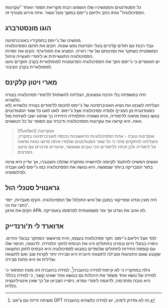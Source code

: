 כל הסטודנטים והממשיכיו שלו הושפעו רבות מקריאת הספר האחד "עקרונות הפסיכולוגיה" אותו כתב ויליאם ג'יימס במשך מעל עשור. איזה אירוע מטורף זה.
## הוגו מונסטרברג
ממשיכו של ג'יימס בתפקידיו באוניברסיטה.    
עבד רבות עם חולים קליניים בעלי הפרעות נפש שונות. הקים את תחום הפסיכולוגיה המשפטית כשחקר את אמינותם של עדי ראייה. המציא את הפוליגרף. הקים את יסודות הפסיכולוגיה התעשייתית או לימודי תעשייה וניהול.  
יש האומרים כי ג'יימס הפך את הפסיכולוגיה הפרגמטית לפופולארית בקרב חוקרים והוגו לפופולארית בקרב הציבור.

## מארי ויטון קלקינס  
חיה במשפחה בלי הרבה אמצעים, הצליחה להשתחל ללימודי פסיכולוגיה בצורה כלשהיא.  
הצליחה לשכנע את נשיא האוניברסיטה של ג'יימס להכנס ללימודים בצורה כלשהיא (לא כסטודנטית מן המניין) ולמדה פסיכולוגיה אצל ג'יימס. לאט לאט כל שאר הסטודנטים נטשו כאות מחאה ללימודיה, והיא נשארה התלמידה היחידה כך שהזוג ישבו לשיחות מול האח. היא קראה את עקרונות הפסיכולוגיה ודיברה עם הסופר על כל הנושאים.  
  
>[!funfact] אנקדוטה    
>אנקדוטה טובה - אחת הפסיכולוגיות הראשוניות נכנסה לאוניברסיטה במקרה, והצליחה להתקדם מהר כי כל שאר הסטודנטים שלמדו איתה פרשו כאות מחאה על לימודיה ולכן זכתה ללימודים הכי טובים שאפשר, שיעורים פרטיים עם מיטב המרצים.

אנשים המשיכו להתנגד לקיומה ולהישגיה ומחקרה שהלכו והצטברו, אך עדיין היא צוינה בתור המבריקה ביותר שנפגשה. היא נטשה את הפסיכולוגיה כמו ג'יימס לאט ועברה לפילוסופיה.
## גראנוויל סטנלי הול  
היה מעין וונדט אמריקאי במובן של איש התכלול של הפסיכולוגיה. הקים מעבדות, ייסד כתבי עת וכו'.  
הקים את ארגון APA. לא אהב את וונדט אך עזר משמעותית לפרסומו באמריקה.
## אדוארד לי ת'ורנדייק
למד אצל ויליאם ג'יימס. חקר פסיכולוגיה בעצמו, והיה מראשוני המחקר בבעלי החיים. ניסוייו בבעלי חיים ובפרט בחתולים היוו את הבסיס לחוקי הלמידה. לדוגמה, הניסוי שלו עם קופסת החידות לחתולים שלומדים במבוא לפסיכולוגיה היא הבסיס לחוק התוצאה שקובע שאם התנהגות מובילה לתוצאה חיובית היא סבירה יותר לקרות שוב ואם לתוצאה שלילית אז היא פחות סבירה.

גילה במחקריו כי לא קיימת *למידה בהעברה*[^1]. למידה בהעברה זהו מונח המתאר כי למידה של נושא אחד משפר את היכולות גם בנושא אחר שאינו קשור, כי למידה בכללי היא טובה ומחכימה, לדוגמה לימודי גמרא. ניסוייו הצביעו על כך שאין אינטיליגנציה כללית.

[^1]: משיחה זריזה עם צ'אט GPT זה לא מדויק לימינו, יש למידה כלשהיא בהעברה.